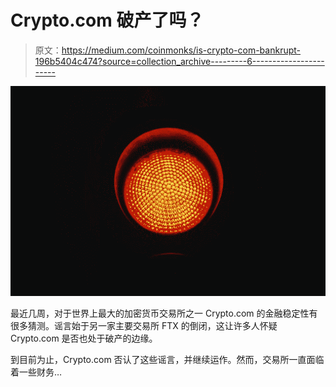 # Crypto.com 破产了吗？

> 原文：<https://medium.com/coinmonks/is-crypto-com-bankrupt-196b5404c474?source=collection_archive---------6----------------------->

![](img/a23777a74f45b48f926183eee69556ca.png)

最近几周，对于世界上最大的加密货币交易所之一 Crypto.com 的金融稳定性有很多猜测。谣言始于另一家主要交易所 FTX 的倒闭，这让许多人怀疑 Crypto.com 是否也处于破产的边缘。

到目前为止，Crypto.com 否认了这些谣言，并继续运作。然而，交易所一直面临着一些财务…